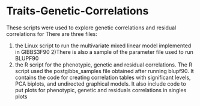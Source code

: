 # Traits-Genetic-Correlations
These scripts were used to explore genetic correlations and residual correlations for 
There are three files:
1) the Linux script to run the multivariate mixed linear model implemented in GIBBS3F90 
2)There is also a sample of the parameter file used to run BLUPF90
3) the R script for the phenotypic, genetic and residual correlations. 
The R script used the postgibbs_samples file obtained after running blupf90. It contains the code for creating correlation tables with significant levels, PCA biplots, and undirected graphical models. It also include code to put plots for phenotypic, genetic and residuals correlations in singles plots

